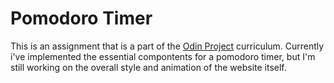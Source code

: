 <h1>Pomodoro Timer</h1>
This is an assignment that is a part of the <a href="https://theodinproject.com">Odin Project</a> curriculum. Currently i've implemented the essential compontents for a pomodoro timer, but I'm still working on the overall style and animation of the website itself. 
